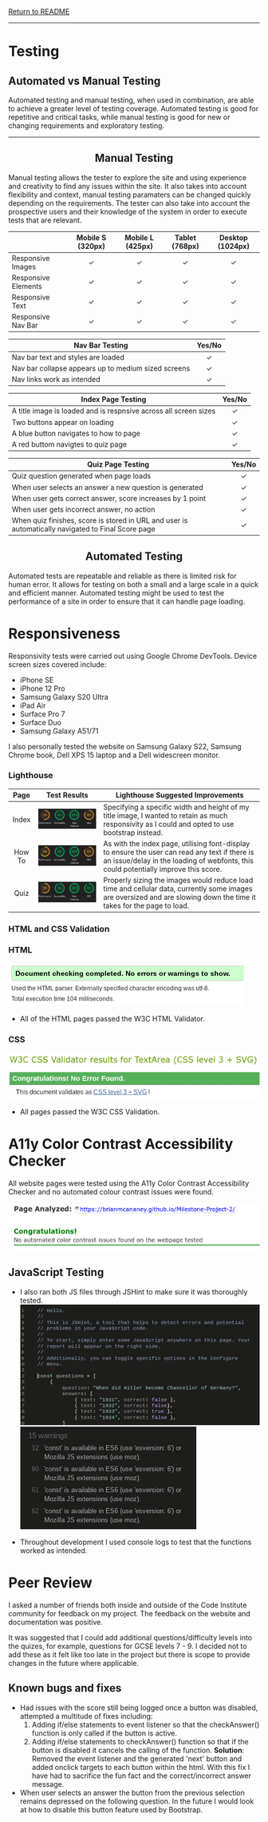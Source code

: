 [Return to README](https://github.com/brianmcananeyREADME.md)

---

# Testing <!-- omit in toc -->


## Automated vs Manual Testing

Automated testing and manual testing, when used in combination, are able to achieve a greater level of testing coverage. Automated testing is good for repetitive and critical tasks, while manual testing is good for new or changing requirements and exploratory testing.

---

<div align="center">

## Manual Testing

</div>

Manual testing allows the tester to explore the site and using experience and creativity to find any issues within the site. It also takes into account flexibility and context, manual testing paramaters can be changed quickly depending on the requirements. The tester can also take into account the prospective users and their knowledge of the system in order to execute tests that are relevant.  

| | Mobile S (320px)| Mobile L (425px)| Tablet (768px) | Desktop (1024px)|
|---|:---:|:---:|:---:|:---:|
|Responsive Images|✓|✓|✓|✓|
|Responsive Elements|✓|✓|✓|✓|
|Responsive Text|✓|✓|✓|✓|
|Responsive Nav Bar|✓|✓|✓|✓|

|Nav Bar Testing|Yes/No|
|---|:---:|
|Nav bar text and styles are loaded|✓|
|Nav bar collapse appears up to medium sized screens|✓|
|Nav links work as intended|✓|

|Index Page Testing|Yes/No|
|---|:---:|
|A title image is loaded and is respnsive across all screen sizes|✓|
|Two buttons appear on loading|✓|
|A blue button navigates to how to page|✓|
|A red buttom navigtes to quiz page|✓|

|Quiz Page Testing|Yes/No|
|---|:---:|
|Quiz question generated when page loads|✓|
|When user selects an answer a new question is generated|✓|
|When user gets correct answer, score increases by 1 point|✓|
|When user gets incorrect answer, no action|✓|
|When quiz finishes, score is stored in URL and user is automatically navigated to Final Score page|✓|


<div align="center">

## Automated Testing

</div>

Automated tests are repeatable and reliable as there is limited risk for human error. It allows for testing on both a small and a large scale in a quick and efficient manner. Automated testing might be used to test the performance of a site in order to ensure that it can handle page loading.

# Responsiveness

Responsivity tests were carried out using Google Chrome DevTools. Device screen sizes covered include:

- iPhone SE
- iPhone 12 Pro
- Samsung Galaxy S20 Ultra
- iPad Air
- Surface Pro 7
- Surface Duo
- Samsung Galaxy A51/71

I also personally tested the website on Samsung Galaxy S22, Samsung Chrome book, Dell XPS 15 laptop and a Dell widescreen monitor.

### Lighthouse <!-- omit in toc -->

| Page | Test Results | Lighthouse Suggested Improvements |
|:---:|---|---|
|Index|![Index Lighthouse testing](assets/images/homepage-lighthouse.png)|Specifying a specific width and height of my title image, I wanted to retain as much responsivity as I could and opted to use bootstrap instead.|
|How To|![How To Lighthouse testing](assets/images/how-to-lighthouse.png)|As with the index page, utilising font-display to ensure the user can read any text if there is an issue/delay in the loading of webfonts, this could potentially improve this score.|
|Quiz|![Quiz Lighthouse testing](assets/images/quiz-lighthouse.png)|Properly sizing the images would reduce load time and cellular data, currently some images are oversized and are slowing down the time it takes for the page to load.|

### HTML and CSS Validation <!-- omit in toc -->

### HTML <!-- omit in toc -->

![HTML Validation](assets/images/w3c.png)

- All of the HTML pages passed the W3C HTML Validator.

### CSS <!-- omit in toc -->

![CSS Validation](assets/images/css-w3c.png)

- All pages passed the W3C CSS Validation.

# A11y Color Contrast Accessibility Checker

All website pages were tested using the A11y Color Contrast Accessibility Checker and no automated colour contrast issues were found.

![a11y Color Validation](assets/images/a11y.png)

## JavaScript Testing <!-- omit in toc -->

* I also ran both JS files through JSHint to make sure it was thoroughly tested.
 ![JSHint Testing](assets/images/js_test.png)
 ![JSHint Testing](assets/images/js-test2.png)
- Throughout development I used console logs to test that the functions worked as intended.


# Peer Review

I asked a number of friends both inside and outside of the Code Institute community for feedback on my project. The feedback on the website and documentation was positive.

It was suggested that I could add additional questions/difficulty levels into the quizes, for example, questions for GCSE levels 7 - 9. I decided not to add these as it felt like too late in the project but there is scope to provide changes in the future where applicable.


## Known bugs and fixes

- Had issues with the score still being logged once a button was disabled, attempted a multitude of fixes including:
    1. Adding if/else statements to event listener so that the checkAnswer() function is only called if the button is active.
    2. Adding if/else statements to checkAnswer() function so that if the button is disabled it cancels the calling of the function.
    **Solution**: Removed the event listener and the generated 'next' button and added onclick targets to each button within the html. With this fix I have had to sacrifice the fun fact and the correct/incorrect answer message.
- When user selects an answer the button from the previous selection remains depressed on the following question. In the future I would look at how to disable this button feature used by Bootstrap.
